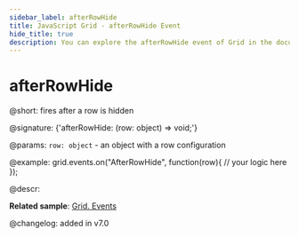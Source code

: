 ```yaml
---
sidebar_label: afterRowHide
title: JavaScript Grid - afterRowHide Event 
hide_title: true
description: You can explore the afterRowHide event of Grid in the documentation of the DHTMLX JavaScript UI library. Browse developer guides and API reference, try out code examples and live demos, and download a free 30-day evaluation version of DHTMLX Suite 7.
---
```

 
# afterRowHide

@short: fires after a row is hidden

@signature: {'afterRowHide: (row: object) => void;'}

@params:
`row: object` - an object with a row configuration

@example:
grid.events.on("AfterRowHide", function(row){
    // your logic here
});

@descr:

**Related sample**: [Grid. Events](https://snippet.dhtmlx.com/9zeyp4ds)

@changelog: added in v7.0
